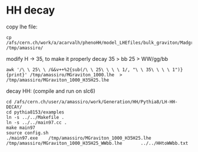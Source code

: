 HH decay
=======

copy lhe file:

    cp /afs/cern.ch/work/a/acarvalh/phenoHH/model_LHEfiles/bulk_graviton/Madgraphcg0_0137_all/MGraviton_1000.lhe     /tmp/amassiro/

modify H -> 35, to make it properly decay
    35 > bb
    25 > WW/gg/bb

    awk '/\ \ 25\ \ /&&v++%2{sub(/\ \ 25\ \ \ \ 1/, "\ \ 35\ \ \ \ 1")}{print}' /tmp/amassiro/MGraviton_1000.lhe  >  /tmp/amassiro/MGraviton_1000_H35H25.lhe


decay HH:
(compile and run on slc6)

    cd /afs/cern.ch/user/a/amassiro/work/Generation/HH/Pythia8/LH-HH-DECAY/
    cd pythia8153/examples
    ln -s ../../Makefile .
    ln -s ../../main97.cc .
    make main97
    source config.sh
    ./main97.exe    /tmp/amassiro/MGraviton_1000_H35H25.lhe  /tmp/amassiro/MGraviton_1000_H35H25_WWbb.lhe       ../../HHtoWWbb.txt





